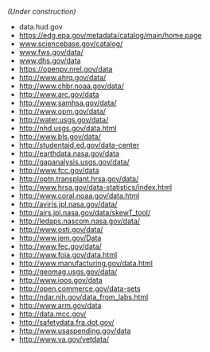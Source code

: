 _(Under construction)_



* data.hud.gov
* https://edg.epa.gov/metadata/catalog/main/home.page
* www.sciencebase.gov/catalog/
* www.fws.gov/data/
* www.dhs.gov/data
* https://openpv.nrel.gov/data
* http://www.ahrq.gov/data/
* http://www.chbr.noaa.gov/data/
* http://www.arc.gov/data
* http://www.samhsa.gov/data/
* http://www.opm.gov/data/
* http://water.usgs.gov/data/
* http://nhd.usgs.gov/data.html
* http://www.bls.gov/data/
* http://studentaid.ed.gov/data-center
* http://earthdata.nasa.gov/data
* http://gapanalysis.usgs.gov/data/
* http://www.fcc.gov/data
* http://optn.transplant.hrsa.gov/data/
* http://www.hrsa.gov/data-statistics/index.html
* http://www.coral.noaa.gov/data.html
* http://aviris.jpl.nasa.gov/data/
* http://airs.jpl.nasa.gov/data/skewT_tool/
* http://ledaps.nascom.nasa.gov/data/
* http://www.osti.gov/data/
* http://www.jem.gov/Data
* http://www.fec.gov/data/
* http://www.foia.gov/data.html
* http://www.manufacturing.gov/data.html
* http://geomag.usgs.gov/data/
* http://www.ioos.gov/data
* http://open.commerce.gov/data-sets
* http://ndar.nih.gov/data_from_labs.html
* http://www.arm.gov/data
* http://data.mcc.gov/
* http://safetydata.fra.dot.gov/
* http://www.usaspending.gov/data
* http://www.va.gov/vetdata/
